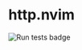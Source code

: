 # http.nvim

![Run tests badge](https://github.com/rstcruzo/http.nvim/actions/workflows/tests.yml/badge.svg)
